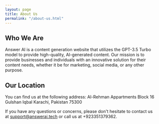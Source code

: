 ```yaml
---
layout: page
title: About Us
permalink: "/about-us.html"
---
```



## Who We Are

Answer AI is a content generation website that utilizes the GPT-3.5 Turbo model to provide high-quality, AI-generated content. Our mission is to provide businesses and individuals with an innovative solution for their content needs, whether it be for marketing, social media, or any other purpose.

<!-- ## Our Team

Our team consists of highly skilled developers and content creators who are dedicated to delivering the best possible experience to our clients. We are passionate about utilizing the latest advancements in artificial intelligence to provide unparalleled content solutions. -->

## Our Location

You can find us at the following address:
Al-Rehman Appartments
Block 16 Gulshan Iqbal
Karachi, Pakistan 75300

If you have any questions or concerns, please don't hesitate to contact us at support@answerai.tech or call us at +923351379362.
